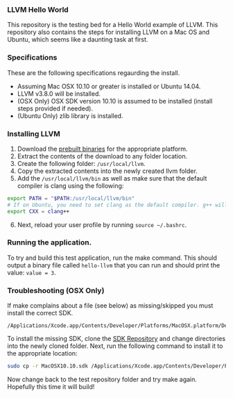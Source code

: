 
### LLVM Hello World

This repository is the testing bed for a Hello World example of LLVM. This repository
also contains the steps for installing LLVM on a Mac OS and Ubuntu, which seems like a daunting
task at first.

### Specifications

These are the following specifications regaurding the install.
  - Assuming Mac OSX 10.10 or greater is installed or Ubuntu 14.04.
  - LLVM v3.8.0 will be installed.
  - (OSX Only) OSX SDK version 10.10 is assumed to be installed (install steps provided if needed).
  - (Ubuntu Only) zlib library is installed.

### Installing LLVM

1. Download the [prebuilt binaries](http://llvm.org/releases/download.html#3.8.0) for the appropriate platform.
2. Extract the contents of the download to any folder location.
3. Create the following folder: `/usr/local/llvm`.
4. Copy the extracted contents into the newly created llvm folder.
5. Add the `/usr/local/llvm/bin` as well as make sure that the default compiler is clang using the following: 
  
  ```bash
  export PATH = "$PATH:/usr/local/llvm/bin"
  # If on Ubuntu, you need to set clang as the default compiler. g++ will not do!
  export CXX = clang++
  ``` 
6. Next, reload your user profile by running `source ~/.bashrc`.

### Running the application.

To try and build this test application, run the make command. This should output a binary file called `hello-llvm` that you can run and should 
print the value: `value = 3`.

### Troubleshooting (OSX Only)

If make complains about a file (see below) as missing/skipped you must install the correct SDK.
```
/Applications/Xcode.app/Contents/Developer/Platforms/MacOSX.platform/Developer/SDKs/MacOSX10.10.sdk
```
To install the missing SDK, clone the [SDK Repository](https://github.com/phracker/MacOSX-SDKs) and change directories into the newly cloned folder. Next, run the following command to install it to the appropriate location:

```bash
sudo cp -r MacOSX10.10.sdk /Applications/Xcode.app/Contents/Developer/Platforms/MacOSX.platform/Developer/SDKs/MacOSX10.10.sdk
```

Now change back to the test repository folder and try make again. Hopefully this time it will build!
